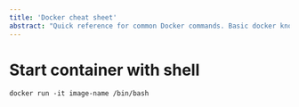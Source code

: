 ```yaml
---
title: 'Docker cheat sheet'
abstract: "Quick reference for common Docker commands. Basic docker knowledge is required."
---
```


# Start container with shell

```
docker run -it image-name /bin/bash
```
